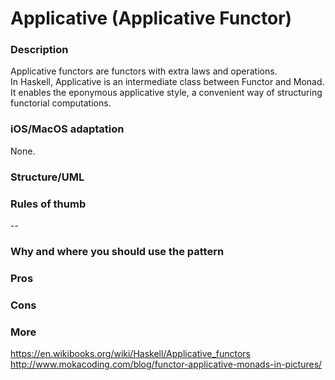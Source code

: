 
# Applicative (Applicative Functor)

### Description </br>
Applicative functors are functors with extra laws and operations. </br>
In Haskell, Applicative is an intermediate class between Functor and Monad. It enables the eponymous applicative style, a convenient way of structuring functorial computations. </br>

### iOS/MacOS adaptation </br>
None. </br>

### Structure/UML

### Rules of thumb
--

### Why and where you should use the pattern

### Pros </br>

### Cons </br>

### More
https://en.wikibooks.org/wiki/Haskell/Applicative_functors
http://www.mokacoding.com/blog/functor-applicative-monads-in-pictures/
